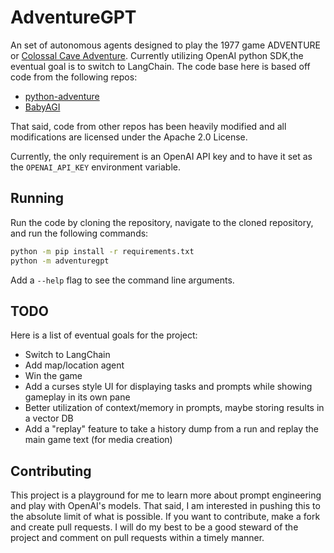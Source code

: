 # AdventureGPT

An set of autonomous agents designed to play the 1977 game
ADVENTURE or [Colossal Cave Adventure](https://en.m.wikipedia.org/wiki/Colossal_Cave_Adventure). Currently utilizing OpenAI
python SDK,the eventual goal is to switch to LangChain.
The code base here is based off code from the following repos:

* [python-adventure](https://github.com/brandon-rhodes/python-adventure)
* [BabyAGI](https://github.com/yoheinakajima/babyagi)

That said, code from other repos has been heavily modified and all modifications are licensed under the Apache 2.0 License.

Currently, the only requirement is an OpenAI API key and to have it set as the `OPENAI_API_KEY` environment variable.

## Running

Run the code by cloning the repository, navigate to the cloned repository, and run the following commands:

```bash
python -m pip install -r requirements.txt
python -m adventuregpt
```
Add a `--help` flag to see the command line arguments.

## TODO

Here is a list of eventual goals for the project:

* Switch to LangChain
* Add map/location agent
* Win the game
* Add a curses style UI for displaying tasks and prompts while showing gameplay in its own pane
* Better utilization of context/memory in prompts, maybe storing results in a vector DB
* Add a "replay" feature to take a history dump from a run and replay the main game text (for media creation)

## Contributing

This project is a playground for me to learn more about prompt engineering and play with OpenAI's models. That said, I am interested in pushing this to the absolute limit of what is possible. If you want to contribute, make a fork and create pull requests. I will do my best to be a good steward of the project and comment on pull requests within a timely manner.
